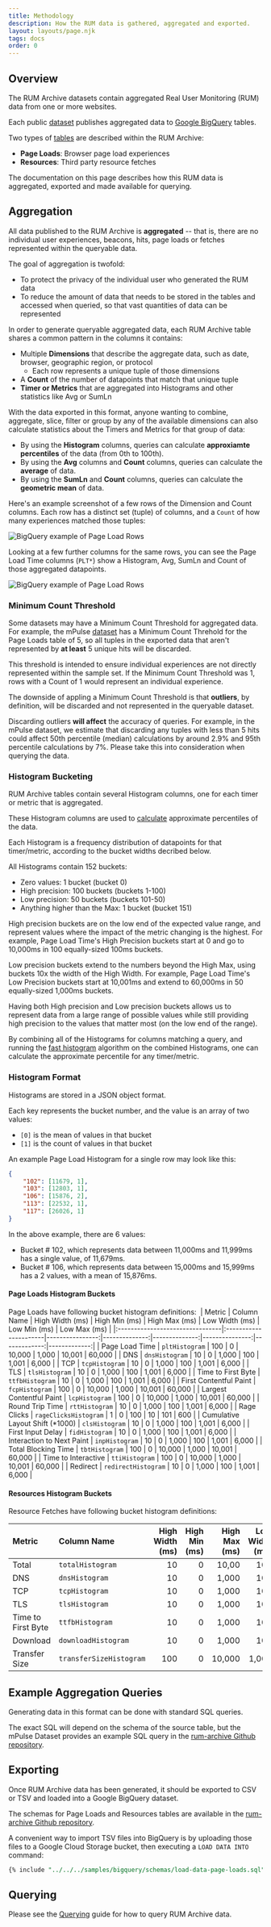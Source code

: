 ```yaml
---
title: Methodology
description: How the RUM data is gathered, aggregated and exported.
layout: layouts/page.njk
tags: docs
order: 0
---
```


## Overview

The RUM Archive datasets contain aggregated Real User Monitoring (RUM) data from one or more websites.

Each public [dataset](/datasets) publishes aggregated data to [Google BigQuery](https://cloud.google.com/bigquery) tables.

Two types of [tables](/tables) are described within the RUM Archive:

* **Page Loads**: Browser page load experiences
* **Resources**: Third party resource fetches

The documentation on this page describes how this RUM data is aggregated, exported and made available for querying.

## Aggregation

All data published to the RUM Archive is **aggregated** -- that is, there are no individual user experiences, beacons,
hits, page loads or fetches represented within the queryable data.

The goal of aggregation is twofold:

* To protect the privacy of the individual user who generated the RUM data
* To reduce the amount of data that needs to be stored in the tables and accessed when queried, so that vast quantities of data can be represented

In order to generate queryable aggregated data, each RUM Archive table shares a common pattern in the columns it contains:

* Multiple **Dimensions** that describe the aggregate data, such as date, browser, geographic region, or protocol
    * Each row represents a unique tuple of those dimensions
* A **Count** of the number of datapoints that match that unique tuple
* **Timer or Metrics** that are aggregated into Histograms and other statistics like Avg or SumLn

With the data exported in this format, anyone wanting to combine, aggregate, slice, filter or group by any of the available
dimensions can also calculate statistics about the Timers and Metrics for that group of data:

* By using the **Histogram** columns, queries can calculate **approxiamte percentiles** of the data (from 0th to 100th).
* By using the **Avg** columns and **Count** columns, queries can calculate the **average** of data.
* By using the **SumLn** and **Count** columns, queries can calculate the **geometric mean** of data.

Here's an example screenshot of a few rows of the Dimension and Count columns.  Each row has a distinct set (tuple) of columns, and a `Count` of how many experiences matched those tuples:

![BigQuery example of Page Load Rows](/assets/methodology-dimensions.png)

Looking at a few further columns for the same rows, you can see the Page Load Time columns (`PLT*`) show a Histogram, Avg, SumLn and Count of those aggregated datapoints.

![BigQuery example of Page Load Rows](/assets/methodology-timers.png)

### Minimum Count Threshold

Some datasets may have a Minimum Count Threshold for aggregated data.  For example, the mPulse [dataset](/datasets) has
a Minimum Count Threhold for the Page Loads table of 5, so all tuples in the exported data that aren't represented by **at least** 5
unique hits will be discarded.

This threshold is intended to ensure individual experiences are not directly represented within the sample set.  If the
Minimum Count Threshold was 1, rows with a Count of 1 would represent an individual experience.

The downside of appling a Minimum Count Threshold is that **outliers**, by definition, will be discarded and not represented
in the queryable dataset.

Discarding outliers **will affect** the accuracy of queries.  For example, in the mPulse dataset, we estimate that discarding any tuples with less than 5 hits could affect 50th percentile (median) calculations by around 2.9% and 95th percentile calculations by 7%.  Please take this into consideration when querying the data.

### Histogram Bucketing

RUM Archive tables contain several Histogram columns, one for each timer or metric that is aggregated.

These Histogram columns are used to [calculate](/docs/querying) approximate percentiles of the data.

Each Histogram is a frequency distribution of datapoints for that timer/metric, according to the bucket widths decribed below.

All Histograms contain 152 buckets:

* Zero values: 1 bucket (bucket 0)
* High precision: 100 buckets (buckets 1-100)
* Low precision: 50 buckets (buckets 101-50)
* Anything higher than the Max: 1 bucket (bucket 151)

High precision buckets are on the low end of the expected value range, and represent values where the impact of the metric
changing is the highest.  For example, Page Load Time's High Precision buckets start at 0 and go to 10,000ms in 100 equally-sized
100ms buckets.

Low precision buckets extend to the numbers beyond the High Max, using buckets 10x the width of the High Width.  For example,
Page Load Time's Low Precision buckets start at 10,001ms and extend to 60,000ms in 50 equally-sized 1,000ms buckets.

Having both High precision and Low precision buckets allows us to represent data from a large range of possible values while
still providing high precision to the values that matter most (on the low end of the range).

By combining all of the Histograms for columns matching a query, and running the [fast histogram](/docs/querying) algorithm
on the combined Histograms, one can calculate the approximate percentile for any timer/metric.

### Histogram Format

Histograms are stored in a JSON object format.

Each key represents the bucket number, and the value is an array of two values:

* `[0]` is the mean of values in that bucket
* `[1]` is the count of values in that bucket

An example Page Load Histogram for a single row may look like this:

```json
{
    "102": [11679, 1],
    "103": [12803, 1],
    "106": [15876, 2],
    "113": [22532, 1],
    "117": [26026, 1]
}
```

In the above example, there are 6 values:

* Bucket # 102, which represents data between 11,000ms and 11,999ms has a single value, of 11,679ms.
* Bucket # 106, which represents data between 15,000ms and 15,999ms has a 2 values, with a mean of 15,876ms.

#### Page Loads Histogram Buckets

Page Loads have following bucket histogram definitions:
​
| Metric                          | Column Name           | High Width (ms) | High Min (ms) | High Max (ms) | Low Width (ms) | Low Min (ms) | Low Max (ms) |
|:--------------------------------|:----------------------|----------------:|--------------:|--------------:|---------------:|-------------:|-------------:|
| Page Load Time                  | `pltHistogram`        |             100 |             0 |        10,000 |          1,000 |       10,001 |       60,000 |
| DNS                             | `dnsHistogram`        |              10 |             0 |         1,000 |            100 |        1,001 |        6,000 |
| TCP                             | `tcpHistogram`        |              10 |             0 |         1,000 |            100 |        1,001 |        6,000 |
| TLS                             | `tlsHistogram`        |              10 |             0 |         1,000 |            100 |        1,001 |        6,000 |
| Time to First Byte              | `ttfbHistogram`       |              10 |             0 |         1,000 |            100 |        1,001 |        6,000 |
| First Contentful Paint          | `fcpHistogram`        |             100 |             0 |        10,000 |          1,000 |       10,001 |       60,000 |
| Largest Contentful Paint        | `lcpHistogram`        |             100 |             0 |        10,000 |          1,000 |       10,001 |       60,000 |
| Round Trip Time                 | `rttHistogram`        |              10 |             0 |         1,000 |            100 |        1,001 |        6,000 |
| Rage Clicks                     | `rageClicksHistogram` |               1 |             0 |           100 |             10 |          101 |          600 |
| Cumulative Layout Shift (*1000) | `clsHistogram`        |              10 |             0 |         1,000 |            100 |        1,001 |        6,000 |
| First Input Delay               | `fidHistogram`        |              10 |             0 |         1,000 |            100 |        1,001 |        6,000 |
| Interaction to Next Paint       | `inpHistogram`        |              10 |             0 |         1,000 |            100 |        1,001 |        6,000 |
| Total Blocking Time             | `tbtHistogram`        |             100 |             0 |        10,000 |          1,000 |       10,001 |       60,000 |
| Time to Interactive             | `ttiHistogram`        |             100 |             0 |        10,000 |          1,000 |       10,001 |       60,000 |
| Redirect                        | `redirectHistogram`   |              10 |             0 |         1,000 |            100 |        1,001 |        6,000 |

#### Resources Histogram Buckets

Resource Fetches have following bucket histogram definitions:

| Metric             | Column Name             | High Width (ms) | High Min (ms) | High Max (ms) | Low Width (ms) | Low Min (ms) | Low Max (ms) |
|:-------------------|:------------------------|----------------:|--------------:|--------------:|---------------:|-------------:|-------------:|
| Total              | `totalHistogram`        |              10 |             0 |         10,00 |            100 |        1,001 |        6,000 |
| DNS                | `dnsHistogram`          |              10 |             0 |         1,000 |            100 |        1,001 |        6,000 |
| TCP                | `tcpHistogram`          |              10 |             0 |         1,000 |            100 |        1,001 |        6,000 |
| TLS                | `tlsHistogram`          |              10 |             0 |         1,000 |            100 |        1,001 |        6,000 |
| Time to First Byte | `ttfbHistogram`         |              10 |             0 |         1,000 |            100 |        1,001 |        6,000 |
| Download           | `downloadHistogram`     |              10 |             0 |         1,000 |            100 |        1,001 |        6,000 |
| Transfer Size      | `transferSizeHistogram` |             100 |             0 |        10,000 |          1,000 |       10,001 |       60,000 |

## Example Aggregation Queries

Generating data in this format can be done with standard SQL queries.

The exact SQL will depend on the schema of the source table, but the mPulse Dataset provides an example SQL query in the [rum-archive Github repository](https://github.com/rum-archive/rum-archive/tree/main/samples/bigquery/aggregation).

## Exporting

Once RUM Archive data has been generated, it should be exported to CSV or TSV and loaded into a Google BigQuery dataset.

The schemas for Page Loads and Resources tables are available in the [rum-archive Github repository](https://github.com/rum-archive/rum-archive/tree/main/samples/bigquery/schemas).

A convenient way to import TSV files into BigQuery is by uploading those files to a Google Cloud Storage bucket, then executing a `LOAD DATA INTO` command:

```sql
{% include "../../../samples/bigquery/schemas/load-data-page-loads.sql" %}
```

## Querying

Please see the [Querying](/docs/querying) guide for how to query RUM Archive data.
